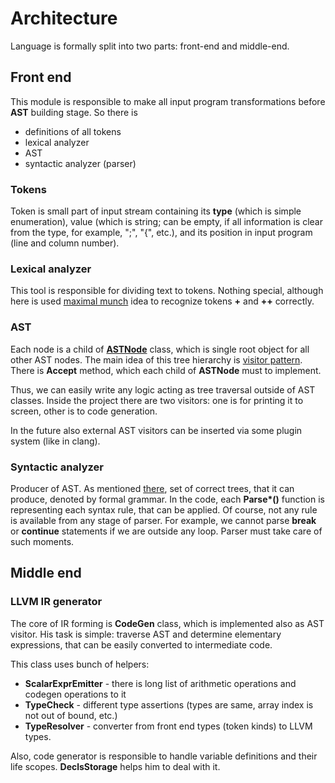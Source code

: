 # Architecture

Language is formally split into two parts: front-end and middle-end.

## Front end

This module is responsible to make all input program transformations before **AST** building stage. So there
is
* definitions of all tokens
* lexical analyzer
* AST
* syntactic analyzer (parser)

### Tokens

Token is small part of input stream containing its **type** (which is simple enumeration), value (which is string;
can be empty, if all information is clear from the type, for example, ";", "{", etc.), and its position in input program
(line and column number).

### Lexical analyzer

This tool is responsible for dividing text to tokens. Nothing special, although here is used
[maximal munch](https://en.wikipedia.org/wiki/Maximal_munch) idea to recognize tokens **+** and **++** correctly.

### AST

Each node is a child of [**ASTNode**](https://github.com/epoll-reactor/weak_compiler/blob/master/lib/include/FrontEnd/AST/ASTNode.hpp)
class, which is single root object for all other AST nodes. The main idea of this tree hierarchy is
[visitor pattern](https://en.wikipedia.org/wiki/Visitor_pattern). There is **Accept** method, which each child of **ASTNode** must to implement.

Thus, we can easily write any logic acting as tree traversal outside of AST classes. Inside the project there are
two visitors: one is for printing it to screen, other is to code generation.

In the future also external AST visitors can be inserted via some plugin system (like in clang).

### Syntactic analyzer

Producer of AST. As mentioned [there]((https://github.com/epoll-reactor/weak_compiler/blob/master/documentation/CompilationProcess.md)
), set of correct trees, that it can produce, denoted by formal grammar. In the code, each **Parse\*()** function is
representing each syntax rule, that can be applied. Of course, not any rule is available from any stage of parser.
For example, we cannot parse **break** or **continue** statements if we are outside any loop. Parser must take care of such moments.

## Middle end

### LLVM IR generator

The core of IR forming is **CodeGen** class, which is implemented also as AST visitor. His task is simple: traverse AST
and determine elementary expressions, that can be easily converted to intermediate code.

This class uses bunch of helpers:
* **ScalarExprEmitter** - there is long list of arithmetic operations and codegen operations to it
* **TypeCheck** - different type assertions (types are same, array index is not out of bound, etc.)
* **TypeResolver** - converter from front end types (token kinds) to LLVM types.

Also, code generator is responsible to handle variable definitions and their life scopes. **DeclsStorage** helps him to deal with it.
